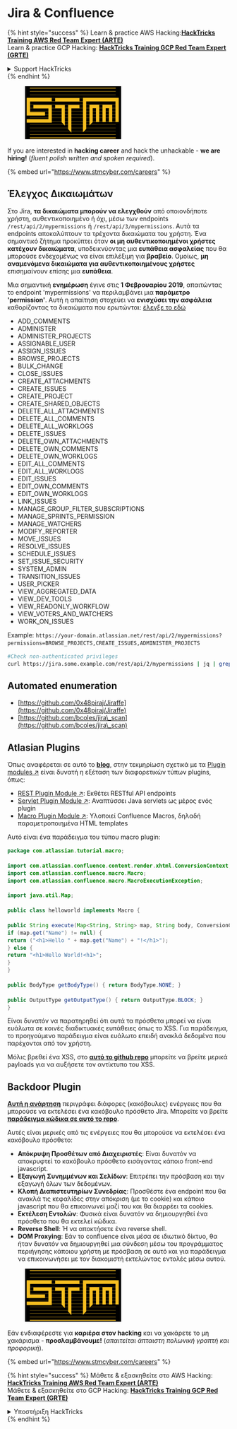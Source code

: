 # Jira & Confluence

{% hint style="success" %}
Learn & practice AWS Hacking:<img src="../../.gitbook/assets/arte.png" alt="" data-size="line">[**HackTricks Training AWS Red Team Expert (ARTE)**](https://training.hacktricks.xyz/courses/arte)<img src="../../.gitbook/assets/arte.png" alt="" data-size="line">\
Learn & practice GCP Hacking: <img src="../../.gitbook/assets/grte.png" alt="" data-size="line">[**HackTricks Training GCP Red Team Expert (GRTE)**<img src="../../.gitbook/assets/grte.png" alt="" data-size="line">](https://training.hacktricks.xyz/courses/grte)

<details>

<summary>Support HackTricks</summary>

* Check the [**subscription plans**](https://github.com/sponsors/carlospolop)!
* **Join the** 💬 [**Discord group**](https://discord.gg/hRep4RUj7f) or the [**telegram group**](https://t.me/peass) or **follow** us on **Twitter** 🐦 [**@hacktricks\_live**](https://twitter.com/hacktricks\_live)**.**
* **Share hacking tricks by submitting PRs to the** [**HackTricks**](https://github.com/carlospolop/hacktricks) and [**HackTricks Cloud**](https://github.com/carlospolop/hacktricks-cloud) github repos.

</details>
{% endhint %}

<figure><img src="../../.gitbook/assets/image (1) (1) (1) (1) (1) (1).png" alt=""><figcaption></figcaption></figure>

If you are interested in **hacking career** and hack the unhackable - **we are hiring!** (_fluent polish written and spoken required_).

{% embed url="https://www.stmcyber.com/careers" %}

## Έλεγχος Δικαιωμάτων

Στο Jira, **τα δικαιώματα μπορούν να ελεγχθούν** από οποιονδήποτε χρήστη, αυθεντικοποιημένο ή όχι, μέσω των endpoints `/rest/api/2/mypermissions` ή `/rest/api/3/mypermissions`. Αυτά τα endpoints αποκαλύπτουν τα τρέχοντα δικαιώματα του χρήστη. Ένα σημαντικό ζήτημα προκύπτει όταν **οι μη αυθεντικοποιημένοι χρήστες κατέχουν δικαιώματα**, υποδεικνύοντας μια **ευπάθεια ασφαλείας** που θα μπορούσε ενδεχομένως να είναι επιλέξιμη για **βραβείο**. Ομοίως, **μη αναμενόμενα δικαιώματα για αυθεντικοποιημένους χρήστες** επισημαίνουν επίσης μια **ευπάθεια**.

Μια σημαντική **ενημέρωση** έγινε στις **1 Φεβρουαρίου 2019**, απαιτώντας το endpoint 'mypermissions' να περιλαμβάνει μια **παράμετρο 'permission'**. Αυτή η απαίτηση στοχεύει να **ενισχύσει την ασφάλεια** καθορίζοντας τα δικαιώματα που ερωτώνται: [έλεγξε το εδώ](https://developer.atlassian.com/cloud/jira/platform/change-notice-get-my-permissions-requires-permissions-query-parameter/#change-notice---get-my-permissions-resource-will-require-a-permissions-query-parameter)

* ADD\_COMMENTS
* ADMINISTER
* ADMINISTER\_PROJECTS
* ASSIGNABLE\_USER
* ASSIGN\_ISSUES
* BROWSE\_PROJECTS
* BULK\_CHANGE
* CLOSE\_ISSUES
* CREATE\_ATTACHMENTS
* CREATE\_ISSUES
* CREATE\_PROJECT
* CREATE\_SHARED\_OBJECTS
* DELETE\_ALL\_ATTACHMENTS
* DELETE\_ALL\_COMMENTS
* DELETE\_ALL\_WORKLOGS
* DELETE\_ISSUES
* DELETE\_OWN\_ATTACHMENTS
* DELETE\_OWN\_COMMENTS
* DELETE\_OWN\_WORKLOGS
* EDIT\_ALL\_COMMENTS
* EDIT\_ALL\_WORKLOGS
* EDIT\_ISSUES
* EDIT\_OWN\_COMMENTS
* EDIT\_OWN\_WORKLOGS
* LINK\_ISSUES
* MANAGE\_GROUP\_FILTER\_SUBSCRIPTIONS
* MANAGE\_SPRINTS\_PERMISSION
* MANAGE\_WATCHERS
* MODIFY\_REPORTER
* MOVE\_ISSUES
* RESOLVE\_ISSUES
* SCHEDULE\_ISSUES
* SET\_ISSUE\_SECURITY
* SYSTEM\_ADMIN
* TRANSITION\_ISSUES
* USER\_PICKER
* VIEW\_AGGREGATED\_DATA
* VIEW\_DEV\_TOOLS
* VIEW\_READONLY\_WORKFLOW
* VIEW\_VOTERS\_AND\_WATCHERS
* WORK\_ON\_ISSUES

Example: `https://your-domain.atlassian.net/rest/api/2/mypermissions?permissions=BROWSE_PROJECTS,CREATE_ISSUES,ADMINISTER_PROJECTS`
```bash
#Check non-authenticated privileges
curl https://jira.some.example.com/rest/api/2/mypermissions | jq | grep -iB6 '"havePermission": true'
```
## Automated enumeration

* [https://github.com/0x48piraj/Jiraffe](https://github.com/0x48piraj/Jiraffe)
* [https://github.com/bcoles/jira\_scan](https://github.com/bcoles/jira\_scan)

## Atlasian Plugins

Όπως αναφέρεται σε αυτό το [**blog**](https://cyllective.com/blog/posts/atlassian-audit-plugins), στην τεκμηρίωση σχετικά με τα [Plugin modules ↗](https://developer.atlassian.com/server/framework/atlassian-sdk/plugin-modules/) είναι δυνατή η εξέταση των διαφορετικών τύπων plugins, όπως:

* [REST Plugin Module ↗](https://developer.atlassian.com/server/framework/atlassian-sdk/rest-plugin-module): Εκθέτει RESTful API endpoints
* [Servlet Plugin Module ↗](https://developer.atlassian.com/server/framework/atlassian-sdk/servlet-plugin-module/): Αναπτύσσει Java servlets ως μέρος ενός plugin
* [Macro Plugin Module ↗](https://developer.atlassian.com/server/confluence/macro-module/): Υλοποιεί Confluence Macros, δηλαδή παραμετροποιημένα HTML templates

Αυτό είναι ένα παράδειγμα του τύπου macro plugin:
```java
package com.atlassian.tutorial.macro;

import com.atlassian.confluence.content.render.xhtml.ConversionContext;
import com.atlassian.confluence.macro.Macro;
import com.atlassian.confluence.macro.MacroExecutionException;

import java.util.Map;

public class helloworld implements Macro {

public String execute(Map<String, String> map, String body, ConversionContext conversionContext) throws MacroExecutionException {
if (map.get("Name") != null) {
return ("<h1>Hello " + map.get("Name") + "!</h1>");
} else {
return "<h1>Hello World!<h1>";
}
}

public BodyType getBodyType() { return BodyType.NONE; }

public OutputType getOutputType() { return OutputType.BLOCK; }
}
```
Είναι δυνατόν να παρατηρηθεί ότι αυτά τα πρόσθετα μπορεί να είναι ευάλωτα σε κοινές διαδικτυακές ευπάθειες όπως το XSS. Για παράδειγμα, το προηγούμενο παράδειγμα είναι ευάλωτο επειδή ανακλά δεδομένα που παρέχονται από τον χρήστη.&#x20;

Μόλις βρεθεί ένα XSS, στο [**αυτό το github repo**](https://github.com/cyllective/XSS-Payloads/tree/main/Confluence) μπορείτε να βρείτε μερικά payloads για να αυξήσετε τον αντίκτυπο του XSS.

## Backdoor Plugin

[**Αυτή η ανάρτηση**](https://cyllective.com/blog/posts/atlassian-malicious-plugin) περιγράφει διάφορες (κακόβουλες) ενέργειες που θα μπορούσε να εκτελέσει ένα κακόβουλο πρόσθετο Jira. Μπορείτε να βρείτε [**παράδειγμα κώδικα σε αυτό το repo**](https://github.com/cyllective/malfluence).

Αυτές είναι μερικές από τις ενέργειες που θα μπορούσε να εκτελέσει ένα κακόβουλο πρόσθετο:

* **Απόκρυψη Προσθέτων από Διαχειριστές**: Είναι δυνατόν να αποκρυφτεί το κακόβουλο πρόσθετο εισάγοντας κάποιο front-end javascript.
* **Εξαγωγή Συνημμένων και Σελίδων**: Επιτρέπει την πρόσβαση και την εξαγωγή όλων των δεδομένων.
* **Κλοπή Διαπιστευτηρίων Συνεδρίας**: Προσθέστε ένα endpoint που θα ανακλά τις κεφαλίδες στην απόκριση (με το cookie) και κάποιο javascript που θα επικοινωνεί μαζί του και θα διαρρέει τα cookies.
* **Εκτέλεση Εντολών**: Φυσικά είναι δυνατόν να δημιουργηθεί ένα πρόσθετο που θα εκτελεί κώδικα.
* **Reverse Shell**: Ή να αποκτήσετε ένα reverse shell.
* **DOM Proxying**: Εάν το confluence είναι μέσα σε ιδιωτικό δίκτυο, θα ήταν δυνατόν να δημιουργηθεί μια σύνδεση μέσω του προγράμματος περιήγησης κάποιου χρήστη με πρόσβαση σε αυτό και για παράδειγμα να επικοινωνήσει με τον διακομιστή εκτελώντας εντολές μέσω αυτού.

<figure><img src="../../.gitbook/assets/image (1) (1) (1) (1) (1) (1).png" alt=""><figcaption></figcaption></figure>

Εάν ενδιαφέρεστε για **καριέρα στον hacking** και να χακάρετε το μη χακάρισμα - **προσλαμβάνουμε!** (_απαιτείται άπταιστη πολωνική γραπτή και προφορική_).

{% embed url="https://www.stmcyber.com/careers" %}

{% hint style="success" %}
Μάθετε & εξασκηθείτε στο AWS Hacking:<img src="../../.gitbook/assets/arte.png" alt="" data-size="line">[**HackTricks Training AWS Red Team Expert (ARTE)**](https://training.hacktricks.xyz/courses/arte)<img src="../../.gitbook/assets/arte.png" alt="" data-size="line">\
Μάθετε & εξασκηθείτε στο GCP Hacking: <img src="../../.gitbook/assets/grte.png" alt="" data-size="line">[**HackTricks Training GCP Red Team Expert (GRTE)**<img src="../../.gitbook/assets/grte.png" alt="" data-size="line">](https://training.hacktricks.xyz/courses/grte)

<details>

<summary>Υποστήριξη HackTricks</summary>

* Ελέγξτε τα [**σχέδια συνδρομής**](https://github.com/sponsors/carlospolop)!
* **Εγγραφείτε στην** 💬 [**ομάδα Discord**](https://discord.gg/hRep4RUj7f) ή στην [**ομάδα telegram**](https://t.me/peass) ή **ακολουθήστε** μας στο **Twitter** 🐦 [**@hacktricks\_live**](https://twitter.com/hacktricks\_live)**.**
* **Μοιραστείτε κόλπα hacking υποβάλλοντας PRs στα** [**HackTricks**](https://github.com/carlospolop/hacktricks) και [**HackTricks Cloud**](https://github.com/carlospolop/hacktricks-cloud) github repos.

</details>
{% endhint %}
